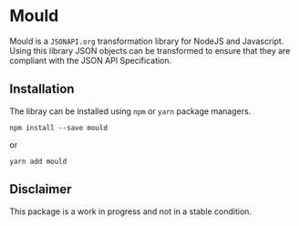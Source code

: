 # Mould
Mould is a `JSONAPI.org` transformation library for NodeJS and Javascript. Using this library JSON objects can be transformed to ensure that they are compliant with the JSON API Specification.

## Installation
The libray can be installed using `npm` or `yarn` package managers.
```
npm install --save mould
```
or
```
yarn add mould
```

## Disclaimer
This package is a work in progress and not in a stable condition.
